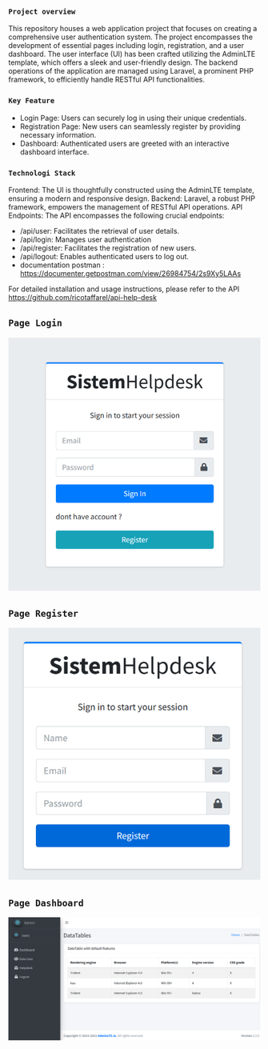 ### `Project overview`
This repository houses a web application project that focuses on creating a comprehensive user authentication system. The project encompasses the development of essential pages including login, registration, and a user dashboard. The user interface (UI) has been crafted utilizing the AdminLTE template, which offers a sleek and user-friendly design. The backend operations of the application are managed using Laravel, a prominent PHP framework, to efficiently handle RESTful API functionalities.

### `Key Feature`
 - Login Page: Users can securely log in using their unique credentials.
 - Registration Page: New users can seamlessly register by providing necessary information.
 - Dashboard: Authenticated users are greeted with an interactive dashboard interface.

### `Technologi Stack`
Frontend: The UI is thoughtfully constructed using the AdminLTE template, ensuring a modern and responsive design.
Backend: Laravel, a robust PHP framework, empowers the management of RESTful API operations.
API Endpoints: The API encompasses the following crucial endpoints:
 - /api/user: Facilitates the retrieval of user details.
 - /api/login: Manages user authentication
 - /api/register: Facilitates the registration of new users.
 - /api/logout: Enables authenticated users to log out.
 - documentation postman : https://documenter.getpostman.com/view/26984754/2s9Xy5LAAs

 For detailed installation and usage instructions, please refer to the API https://github.com/ricotaffarel/api-help-desk

 ## `Page Login`
 <img src="https://github.com/ricotaffarel/reactjs-helpdesk/blob/master/picture/login.png" />

 ## `Page Register`
  <img src="https://github.com/ricotaffarel/reactjs-helpdesk/blob/master/picture/register.png" />

 ## `Page Dashboard`
  <img src="https://github.com/ricotaffarel/reactjs-helpdesk/blob/master/picture/dashboard.png" />
